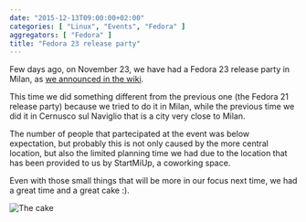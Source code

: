 ```yaml
---
date: "2015-12-13T09:00:00+02:00"
categories: [ "Linux", "Events", "Fedora" ]
aggregators: [ "Fedora" ]
title: "Fedora 23 release party"
---
```

Few days ago, on November 23, we have had a Fedora 23 release party in Milan, as [we announced in the wiki](https://fedoraproject.org/wiki/Release_Party_F23_Milan).

This time we did something different from the previous one (the Fedora 21 release party) because we tried to do it in Milan, while the previous time we did it in Cernusco sul Naviglio that is a city very close to Milan.

The number of people that partecipated at the event was below expectation, but probably this is not only caused by the more central location, but also the limited planning time we had due to the location that has been provided to us by StartMiUp, a coworking space.

Even with those small things that will be more in our focus next time, we had a great time and a great cake :).

![The cake](/img/posts/2015_12_13_fedora23_release_party.jpg)
